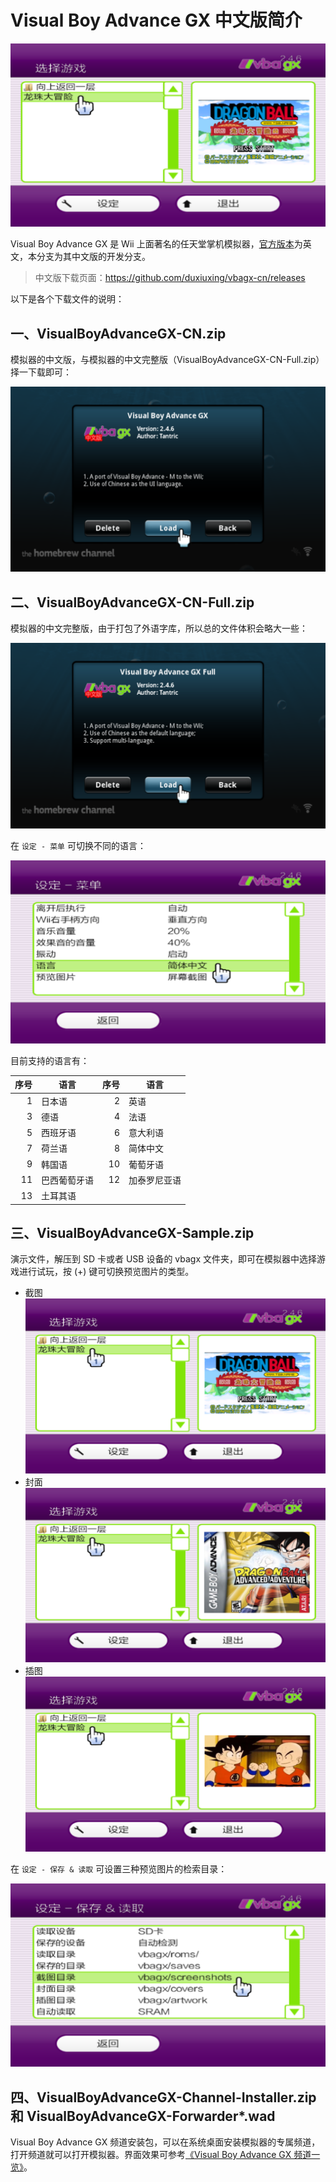 # Visual Boy Advance GX 中文版简介


![中文版界面](./vbagx-cn.png)

Visual Boy Advance GX 是 Wii 上面著名的任天堂掌机模拟器，[官方版本](http://wiibrew.org/wiki/Visual_Boy_Advance_GX)为英文，本分支为其中文版的开发分支。

> 中文版下载页面：<https://github.com/duxiuxing/vbagx-cn/releases>

以下是各个下载文件的说明：


## 一、VisualBoyAdvanceGX-CN.zip

模拟器的中文版，与模拟器的中文完整版（VisualBoyAdvanceGX-CN-Full.zip）择一下载即可：

![中文版](./cn-only-description.png)


## 二、VisualBoyAdvanceGX-CN-Full.zip

模拟器的中文完整版，由于打包了外语字库，所以总的文件体积会略大一些：

![中文完整版](./cn-full-description.png)

在 `设定 - 菜单` 可切换不同的语言：

![切换不同的语言](./settings-menu-language-cn.png)

目前支持的语言有：

| 序号 | 语言 | 序号 | 语言 |
| ---: | --- | ---: | --- |
| 1 | 日本语 | 2 | 英语 |
| 3 | 德语 | 4 | 法语 |
| 5 | 西班牙语 | 6 | 意大利语 |
| 7 | 荷兰语 | 8 | 简体中文 |
| 9 | 韩国语 | 10 | 葡萄牙语 |
| 11 | 巴西葡萄牙语 | 12 | 加泰罗尼亚语 |
| 13 | 土耳其语 | | |


## 三、VisualBoyAdvanceGX-Sample.zip

演示文件，解压到 SD 卡或者 USB 设备的 vbagx 文件夹，即可在模拟器中选择游戏进行试玩，按 (+) 键可切换预览图片的类型。

- 截图
  ![屏幕截图](./vbagx-cn.png)
- 封面
  ![封面](./preview-image-cover.png)
- 插图
  ![插图](./preview-image-artwork.png)

在 `设定 - 保存 & 读取` 可设置三种预览图片的检索目录：

![设置预览图片的检索目录](./settings-saving-loading.png)


## 四、VisualBoyAdvanceGX-Channel-Installer.zip 和 VisualBoyAdvanceGX-Forwarder*.wad

Visual Boy Advance GX 频道安装包，可以在系统桌面安装模拟器的专属频道，打开频道就可以打开模拟器。界面效果可参考[《Visual Boy Advance GX 频道一览》](../forwarder/README.md)。
